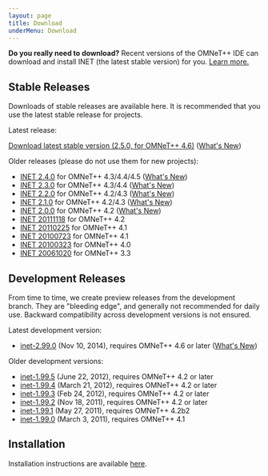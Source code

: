 ```yaml
---
layout: page
title: Download
underMenu: Download
---
```


<div class="alert alert-warning">
<b>Do you really need to download?</b> Recent versions of the OMNeT++ IDE can download and install INET (the latest stable version) for you. <a href="Installation.html">Learn more.</a>
</div>

## Stable Releases

Downloads of stable releases are available here. It is recommended that you use the latest stable release for projects.

Latest release:

<a class="btn btn-primary" href="http://omnetpp.org/download/contrib/models/inet-2.5.0-src.tgz">Download latest stable version (2.5.0, for OMNeT++ 4.6)</a> ([What's New][2])

Older releases (please do not use them for new projects):

*   [INET 2.4.0][3] for OMNeT++ 4.3/4.4/4.5 ([What's New][4])
*   [INET 2.3.0][5] for OMNeT++ 4.3/4.4 ([What's New][6])
*   [INET 2.2.0][7] for OMNeT++ 4.2/4.3 ([What's New][8])
*   [INET 2.1.0][9] for OMNeT++ 4.2/4.3 ([What's New][10])
*   [INET 2.0.0][11] for OMNeT++ 4.2 ([What's New][12])
*   [INET 20111118][13] for OMNeT++ 4.2
*   [INET 20110225][14] for OMNeT++ 4.1
*   [INET 20100723][15] for OMNeT++ 4.1
*   [INET 20100323][16] for OMNeT++ 4.0
*   [INET 20061020][17] for OMNeT++ 3.3

## Development Releases

From time to time, we create preview releases from the development branch. They are "bleeding edge", and generally not recommended for daily use. Backward compatibility across development versions is not ensured.

Latest development version:

*   [inet-2.99.0][18] (Nov 10, 2014), requires OMNeT++ 4.6 or later ([What's New][19])

Older development versions:

*   [inet-1.99.5][20] (June 22, 2012), requires OMNeT++ 4.2 or later
*   [inet-1.99.4][21] (March 21, 2012), requires OMNeT++ 4.2 or later
*   [inet-1.99.3][22] (Feb 24, 2012), requires OMNeT++ 4.2 or later
*   [inet-1.99.2][23] (Nov 18, 2011), requires OMNeT++ 4.2 or later
*   [inet-1.99.1][24] (May 27, 2011), requires OMNeT++ 4.2b2
*   [inet-1.99.0][25] (March 3, 2011), requires OMNeT++ 4.1

## Installation

Installation instructions are available [here](Installation.html).

 [1]: http://omnetpp.org/download/contrib/models/inet-2.5.0-src.tgz
 [2]: https://github.com/inet-framework/inet/blob/v2.5.0/WHATSNEW
 [3]: http://omnetpp.org/download/contrib/models/inet-2.4.0-src.tgz
 [4]: https://github.com/inet-framework/inet/blob/v2.4.0/WHATSNEW
 [5]: http://omnetpp.org/download/contrib/models/inet-2.3.0-src.tgz
 [6]: https://github.com/inet-framework/inet/blob/v2.3.0/WHATSNEW
 [7]: http://omnetpp.org/download/contrib/models/inet-2.2.0-src.tgz
 [8]: https://github.com/inet-framework/inet/blob/v2.2.0/WHATSNEW
 [9]: http://omnetpp.org/download/contrib/models/inet-2.1.0-src.tgz
 [10]: https://github.com/inet-framework/inet/blob/v2.1.0/WHATSNEW
 [11]: http://omnetpp.org/download/contrib/models/inet-2.0.0-src.tgz
 [12]: https://github.com/inet-framework/inet/blob/v2.0.0/WHATSNEW
 [13]: http://omnetpp.org/download/contrib/models/inet-20111118-src.tgz
 [14]: http://omnetpp.org/download/contrib/models/inet-20110225-src.tgz
 [15]: http://omnetpp.org/download/contrib/models/inet-20100723-src.tgz
 [16]: http://omnetpp.org/download/contrib/models/inet-20100323-src.tgz
 [17]: http://omnetpp.org/download/contrib/models/INET-20061020-src.tgz
 [18]: http://omnetpp.org/download/contrib/models/inet-2.99.0-src.tgz
 [19]: https://github.com/inet-framework/inet/blob/v2.99.0/WHATSNEW
 [20]: http://omnetpp.org/download/contrib/models/inet-1.99.5-development-afc401a-src.tgz
 [21]: http://omnetpp.org/download/contrib/models/inet-1.99.4-development-03d5d15-src.tgz
 [22]: http://omnetpp.org/download/contrib/models/inet-1.99.3-development-063d92e-src.tgz
 [23]: http://omnetpp.org/download/contrib/models/inet-1.99.2-unstable-6660961-src.tgz
 [24]: http://omnetpp.org/download/contrib/models/inet-1.99.1-unstable-4f9f16b-src.tgz
 [25]: http://omnetpp.org/download/contrib/models/inet-1.99.0-unstable-86c336f-src.tgz
